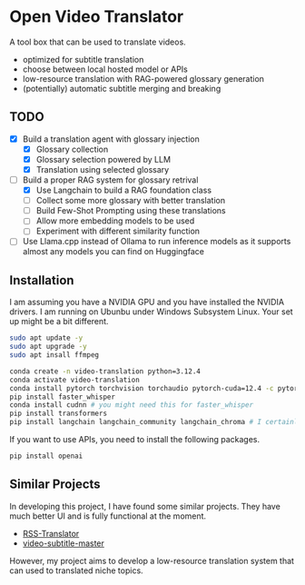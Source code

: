 # Open Video Translator

A tool box that can be used to translate videos. 
- optimized for subtitle translation
- choose between local hosted model or APIs
- low-resource translation with RAG-powered glossary generation
- (potentially) automatic subtitle merging and breaking

## TODO 
- [x] Build a translation agent with glossary injection
  - [x] Glossary collection
  - [x] Glossary selection powered by LLM
  - [x] Translation using selected glossary
- [ ] Build a proper RAG system for glossary retrival
  - [x] Use Langchain to build a RAG foundation class
  - [ ] Collect some more glossary with better translation
  - [ ] Build Few-Shot Prompting using these translations
  - [ ] Allow more embedding models to be used
  - [ ] Experiment with different similarity function
- [ ] Use Llama.cpp instead of Ollama to run inference models as it supports almost any models you can find on Huggingface

## Installation

I am assuming you have a NVIDIA GPU and you have installed the NVIDIA drivers. 
I am running on Ubunbu under Windows Subsystem Linux. Your set up might be a bit different. 

```bash
sudo apt update -y 
sudo apt upgrade -y 
sudo apt insall ffmpeg

conda create -n video-translation python=3.12.4
conda activate video-translation
conda install pytorch torchvision torchaudio pytorch-cuda=12.4 -c pytorch -c nvidia
pip install faster_whisper
conda install cudnn # you might need this for faster_whisper
pip install transformers
pip install langchain langchain_community langchain_chroma # I certainly forgot some of them
```

If you want to use APIs, you need to install the following packages. 

```bash
pip install openai
```

## Similar Projects 

In developing this project, I have found some similar projects.
They have much better UI and is fully functional at the moment. 
- [RSS-Translator](https://github.com/rss-translator/RSS-Translator)
- [video-subtitle-master](video-subtitle-master)

However, my project aims to develop a low-resource translation system that can used to translated niche topics. 